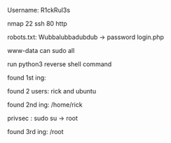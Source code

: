 Username: R1ckRul3s

nmap
22 ssh
80 http

robots.txt: Wubbalubbadubdub -> password
login.php 

www-data can sudo all

run python3 reverse shell command 

found 1st ing:

found 2 users: rick and ubuntu

found 2nd ing: /home/rick

privsec : sudo su -> root

found 3rd ing: /root